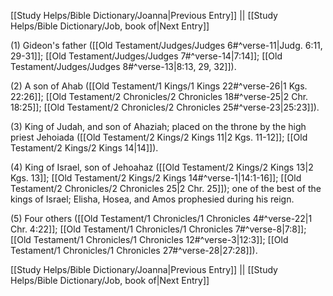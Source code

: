 [[Study Helps/Bible Dictionary/Joanna|Previous Entry]]  ||  [[Study Helps/Bible Dictionary/Job, book of|Next Entry]]

 (1) Gideon's father ([[Old Testament/Judges/Judges 6#^verse-11|Judg. 6:11, 29-31]]; [[Old Testament/Judges/Judges 7#^verse-14|7:14]]; [[Old Testament/Judges/Judges 8#^verse-13|8:13, 29, 32]]).

 (2) A son of Ahab ([[Old Testament/1 Kings/1 Kings 22#^verse-26|1 Kgs. 22:26]]; [[Old Testament/2 Chronicles/2 Chronicles 18#^verse-25|2 Chr. 18:25]]; [[Old Testament/2 Chronicles/2 Chronicles 25#^verse-23|25:23]]).

 (3) King of Judah, and son of Ahaziah; placed on the throne by the high priest Jehoiada ([[Old Testament/2 Kings/2 Kings 11|2 Kgs. 11-12]]; [[Old Testament/2 Kings/2 Kings 14|14]]).

 (4) King of Israel, son of Jehoahaz ([[Old Testament/2 Kings/2 Kings 13|2 Kgs. 13]]; [[Old Testament/2 Kings/2 Kings 14#^verse-1|14:1-16]]; [[Old Testament/2 Chronicles/2 Chronicles 25|2 Chr. 25]]); one of the best of the kings of Israel; Elisha, Hosea, and Amos prophesied during his reign.

 (5) Four others ([[Old Testament/1 Chronicles/1 Chronicles 4#^verse-22|1 Chr. 4:22]]; [[Old Testament/1 Chronicles/1 Chronicles 7#^verse-8|7:8]]; [[Old Testament/1 Chronicles/1 Chronicles 12#^verse-3|12:3]]; [[Old Testament/1 Chronicles/1 Chronicles 27#^verse-28|27:28]]).

[[Study Helps/Bible Dictionary/Joanna|Previous Entry]]  ||  [[Study Helps/Bible Dictionary/Job, book of|Next Entry]]